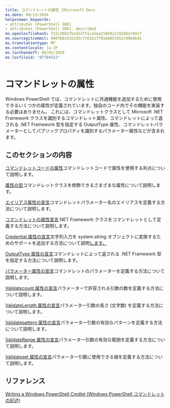 ```yaml
---
title: コマンドレットの属性 |Microsoft Docs
ms.date: 09/13/2016
helpviewer_keywords:
- attributes [PowerShell SDK]
- attributes [PowerShell SDK], described
ms.openlocfilehash: f22c2882fbe5b2f51ca5ea218b921192b0a7d41f
ms.sourcegitcommit: 0907b8c6322d2c7c61b17f8168d53452c8964b41
ms.translationtype: MT
ms.contentlocale: ja-JP
ms.lasthandoff: 08/05/2020
ms.locfileid: "87784522"
---
```

# <a name="cmdlet-attributes"></a>コマンドレットの属性

Windows PowerShell では、コマンドレットに共通機能を追加するために使用できるいくつかの属性が定義されています。独自のコード内でその機能を実装する必要はありません。 これには、コマンドレットクラスとして Microsoft .NET Framework クラスを識別するコマンドレット属性、コマンドレットによって返される .NET Framework 型を指定する OutputType 属性、コマンドレットパラメーターとしてパブリックプロパティを識別するパラメーター属性などが含まれます。

## <a name="in-this-section"></a>このセクションの内容

[コマンドレットコードの属性](./attributes-in-cmdlet-code.md)コマンドレットコードで属性を使用する利点について説明します。

[属性の型](./attribute-types.md)コマンドレットクラスを修飾できるさまざまな属性について説明します。

[エイリアス属性の宣言](./alias-attribute-declaration.md)コマンドレットパラメーター名のエイリアスを定義する方法について説明します。

[コマンドレットの属性宣言](./cmdlet-attribute-declaration.md).NET Framework クラスをコマンドレットとして定義する方法について説明します。

[Credential 属性の宣言](./credential-attribute-declaration.md)文字列入力を system.string オブジェクトに変換するためのサポートを追加する方法について説明[します。](/dotnet/api/System.Management.Automation.PSCredential)

[OutputType 属性の宣言](./outputtype-attribute-declaration.md)コマンドレットによって返される .NET Framework 型を指定する方法について説明します。

[パラメーター属性の宣言](./parameter-attribute-declaration.md)コマンドレットのパラメーターを定義する方法について説明します。

[Validatecount 属性の宣言](./validatecount-attribute-declaration.md)パラメーターで許容される引数の数を定義する方法について説明します。

[ValidateLength 属性の宣言](./validatelength-attribute-declaration.md)パラメーター引数の長さ (文字数) を定義する方法について説明します。

[Validatepattern 属性の宣言](./validatepattern-attribute-declaration.md)パラメーター引数の有効なパターンを定義する方法について説明します。

[ValidateRange 属性の宣言](./validaterange-attribute-declaration.md)パラメーター引数の有効な範囲を定義する方法について説明します。

[Validateset 属性の宣言](./validateset-attribute-declaration.md)パラメーター引数に使用できる値を定義する方法について説明します。

## <a name="reference"></a>リファレンス

[Writing a Windows PowerShell Cmdlet (Windows PowerShell コマンドレットの記述)](./writing-a-windows-powershell-cmdlet.md)

